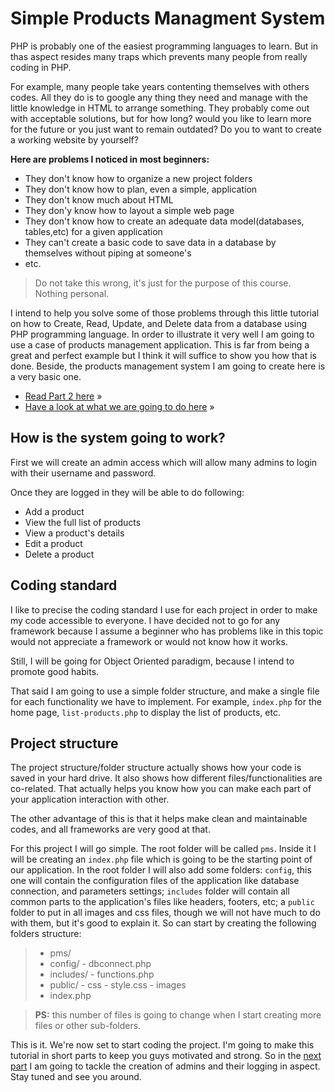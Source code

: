 
# Simple Products Managment System

PHP is probably one of the easiest programming languages to learn. But in thas aspect resides many traps which prevents many people from really coding in PHP.

For example, many people take years contenting themselves with others codes. All they do is to google any thing they need and manage with the little knowledge in HTML to arrange something. They probably come out with acceptable solutions, but for how long? would you like to learn more for the future or you just want to remain outdated? Do you to want to create a working website by yourself?

**Here are problems I noticed in most beginners:**


- They don't know how to organize a new project folders
- They don't know how to plan, even a simple, application
- They don't know much about HTML
- They don'y know how to layout a simple web page
- They don't know how to create an adequate data model(databases, tables,etc) for a given application
- They can't create a basic code to save data in a database by themselves without piping at someone's
- etc.

> Do not take this wrong, it's just for the purpose of this course. Nothing personal.

I intend to help you solve some of those problems through this little tutorial on how to Create, Read, Update, and Delete data from a database using PHP programming language. In order to illustrate it very well I am going to use a case of products management application. This is far from being a great and perfect example but I think it will suffice to show you how that is done. Beside, the products management system I am going to create here is a very basic one.

- [Read Part 2 here](http://phpocean.com/tutorials/back-end/make-your-first-crud-with-php-part-2-admin-login-panel/35) &raquo;  
- [Have a look at what we are going to do here](http://phpocean.com/demo/pms/) &raquo;

## How is the system going to work?

First we will create an admin access which will allow many admins to login with their username and password.

Once they are logged in they will be able to do following:

* Add a product
* View the full list of products
* View a product's details
* Edit a product
* Delete a product


## Coding standard

I like to precise the coding standard I use for each project in order to make my code accessible to everyone. I have decided not to go for any framework because I assume a beginner who has problems like in this topic would not appreciate a framework or would not know how it works. 

Still, I will be going for Object Oriented paradigm, because I intend to promote good habits. 

That said I am going to use a simple folder structure, and make a single file for each functionality we have to implement. For example, `index.php` for the home page, `list-products.php` to display the list of products, etc.


## Project structure

The project structure/folder structure actually shows how your code is saved in your hard drive. It also shows how different files/functionalities are co-related. That actually helps you know how you can make each part of your application interaction with other.

The other advantage of this is that it helps make clean and maintainable codes, and all frameworks are very good at that.

For this project I will go simple. The root folder will be called `pms`. Inside it I will be creating an `index.php` file which is going to be the starting point of our application. In the root folder I will also add some folders: `config`, this one will contain the configuration files of the application like database connection, and parameters settings; `includes` folder will contain all common parts to the application's files like headers, footers, etc; a `public` folder to put in all images and css files, though we will not have much to do with them, but it's good to explain it. So can start by creating the following folders structure:


> - pms/
>  - config/
>        - dbconnect.php
>  - includes/
>        - functions.php
>  - public/
>		 - css
>        	- style.css
>        - images
> - index.php


>**PS:** this number of files is going to change when I start creating more files or other sub-folders.


This is it. We're now set to start coding the project. I'm going to make this tutorial in short parts to keep you guys motivated and strong. So in the [next part](http://phpocean.com/tutorials/back-end/make-your-first-crud-with-php-part-2-admin-login-panel/35) I am going to tackle the creation of admins and their logging in aspect. Stay tuned and see you around.
